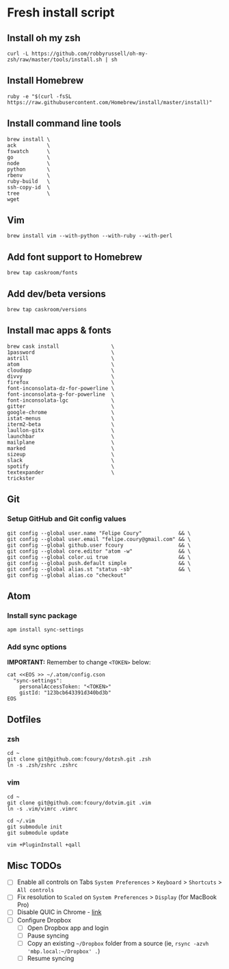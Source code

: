 # Fresh install script

## Install oh my zsh

```
curl -L https://github.com/robbyrussell/oh-my-zsh/raw/master/tools/install.sh | sh
```

## Install Homebrew

```
ruby -e "$(curl -fsSL https://raw.githubusercontent.com/Homebrew/install/master/install)"
```

## Install command line tools

```
brew install \
ack          \
fswatch      \
go           \
node         \
python       \
rbenv        \
ruby-build   \
ssh-copy-id  \
tree         \
wget
```

## Vim

```
brew install vim --with-python --with-ruby --with-perl
```

## Add font support to Homebrew
```
brew tap caskroom/fonts
```

## Add dev/beta versions
```
brew tap caskroom/versions
```

## Install mac apps & fonts
```
brew cask install                 \
1password                         \
astrill                           \
atom                              \
cloudapp                          \
divvy                             \
firefox                           \
font-inconsolata-dz-for-powerline \
font-inconsolata-g-for-powerline  \
font-inconsolata-lgc              \
gitter                            \
google-chrome                     \
istat-menus                       \
iterm2-beta                       \
laullon-gitx                      \
launchbar                         \
mailplane                         \
marked                            \
sizeup                            \
slack                             \
spotify                           \
textexpander                      \
trickster
```

## Git

### Setup GitHub and Git config values

```
git config --global user.name "Felipe Coury"            && \
git config --global user.email "felipe.coury@gmail.com" && \
git config --global github.user fcoury                  && \
git config --global core.editor "atom -w"               && \
git config --global color.ui true                       && \
git config --global push.default simple                 && \
git config --global alias.st "status -sb"               && \
git config --global alias.co "checkout"
```

## Atom

### Install sync package

```
apm install sync-settings
```

### Add sync options

**IMPORTANT:** Remember to change `<TOKEN>` below:

```
cat <<EOS >> ~/.atom/config.cson
  "sync-settings":
    personalAccessToken: "<TOKEN>"
    gistId: "123bcb643391d340bd3b"
EOS
```

## Dotfiles

### zsh

```
cd ~
git clone git@github.com:fcoury/dotzsh.git .zsh
ln -s .zsh/zshrc .zshrc
```

### vim

```
cd ~
git clone git@github.com:fcoury/dotvim.git .vim
ln -s .vim/vimrc .vimrc

cd ~/.vim
git submodule init
git submodule update

vim +PluginInstall +qall
```

## Misc TODOs

- [ ] Enable all controls on Tabs `System Preferences` > `Keyboard` > `Shortcuts` > `All controls`
- [ ] Fix resolution to `Scaled` on `System Preferences` > `Display` (for MacBook Pro)
- [ ] Disable QUIC in Chrome - [link](http://kb.fortinet.com/kb/documentLink.do?externalID=FD36680)
- [ ] Configure Dropbox
  - [ ] Open Dropbox app and login
  - [ ] Pause syncing
  - [ ] Copy an existing `~/Dropbox` folder from a source (ie, `rsync -azvh 'mbp.local:~/Dropbox' .`)
  - [ ] Resume syncing
